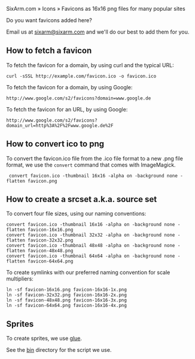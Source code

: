 SixArm.com » Icons » Favicons as 16x16 png files for many popular sites

Do you want favicons added here?

Email us at sixarm@sixarm.com and we'll do our best to add them for you.

## How to fetch a favicon

To fetch the favicon for a domain, by using curl and the typical URL:

    curl -sSSL http://example.com/favicon.ico -o favicon.ico

To fetch the favicon for a domain, by using Google:

    http://www.google.com/s2/favicons?domain=www.google.de


To fetch the favicon for an URL, by using Google:

    http://www.google.com/s2/favicons?domain_url=http%3A%2F%2Fwww.google.de%2F

## How to convert ico to png

To convert the favicon.ico file from the .ico file format to a new .png file format, we use the `convert` command that comes with ImageMagick.

     convert favicon.ico -thumbnail 16x16 -alpha on -background none -flatten favicon.png

## How to create a srcset a.k.a. source set

To convert four file sizes, using our naming conventions:

    convert favicon.ico -thumbnail 16x16 -alpha on -background none -flatten favicon-16x16.png
    convert favicon.ico -thumbnail 32x32 -alpha on -background none -flatten favicon-32x32.png
    convert favicon.ico -thumbnail 48x48 -alpha on -background none -flatten favicon-48x48.png
    convert favicon.ico -thumbnail 64x64 -alpha on -background none -flatten favicon-64x64.png

To create symlinks with our preferred naming convention for scale multipliers:

    ln -sf favicon-16x16.png favicon-16x16-1x.png
    ln -sf favicon-32x32.png favicon-16x16-2x.png
    ln -sf favicon-48x48.png favicon-16x16-3x.png
    ln -sf favicon-64x64.png favicon-16x16-4x.png

## Sprites

To create sprites, we use [glue](https://github.com/jorgebastida/glue).

See the [bin](bin) directory for the script we use.
